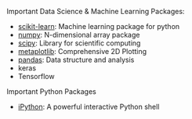 Important Data Science & Machine Learning Packages:
* [scikit-learn](http://scikit-learn.org/stable/): Machine learning package for python
* [numpy](https://docs.scipy.org/doc/numpy/index.html): N-dimensional array package
* [scipy](https://scipy.org/scipylib/index.html): Library for scientific computing
* [metaplotlib](http://matplotlib.org/): Comprehensive 2D Plotting
* [pandas](http://pandas.pydata.org/): Data structure and analysis
* keras
* Tensorflow


Important Python Packages
* [iPython](http://ipython.readthedocs.io/en/stable/): A powerful interactive Python shell
